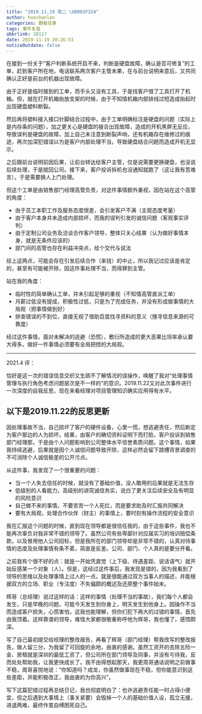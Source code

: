 ```yaml
---
title: "2019.11.19 周二 \U0001F324"
author: hoochanlon
categories: 翻看往事
tags: 事件复盘
abbrlink: 20117
date: 2019-11-19 20:26:53
noticeOutdate: false
---
```

在接到一份关于“客户判断系统开启不来，判断是硬盘故障，确认是否可修复”的工单，赶到客户所在地，电话联系两次客户主管未果，在与前台说明来意后，又共同确认正好是前台的机器出现故障。 <!-- more -->

由于正好是临时接到的工单，而手头又没有工具，于是找客户借了工具打开了机箱。但，就在打开机箱抬放支架的时候，由于不知情机箱内部排线过短造成抬起时出现硬盘塑料断裂。

然后再将塑料接入接口针脚结合过程中，由于工单明确标注是硬盘的问题（实际上是内存条的问题），加之更关心是硬盘的接合出现故障，造成的开机黑屏无反应，导致误判是硬盘的故障，加上自己未注意到断裂声响，还有机箱存在维修过的痕迹，再次加深犯错误以为是客户内部处理不当，导致硬盘结合问题而造成开机无显示。

之后跟前台说明前因后果，让前台转达给客户主管，仅是说需要更换硬盘，也没说后续处理，于是就回公司。接下来，客户投诉拆机也没通知就跑了（这让我有苦难言），于是需要换人上门处理。

但这个工单是由销售部门经理高管负责，对这件事情额外重视，因在站在这个高管的角度：

* 由于员工本职工作及服务态度很差，会引发客户不满（主观态度考量）
* 由于客户本身并未造成内部损坏，而我的误判引发的诚信问题（客观事实评判）
* 由于定制公司业务及洽谈合作客户领导，整体只关心结果（认为做好事情本身，就是无条件应该的）
* 部门间的高管也存在利益冲突点，给个交代与说法

综上这两点，可能会存在引发后续合作（来钱）的中止，所以我记过应该是肯定的，甚至有可能被开除，因这件事处理不当，而得罪到主管。

站在我的角度：

* 临时性的简单确认工单，并未引起足够的重视（不知情高管直派工单）
* 月薪过低没有提成，积极性过低，只是为了完成任务，并没有形成做事情的大局观（把事情做到好）
* 排查错误的不到位，直接无视了借助百度找寻资料的意义（搜寻信息来源的可靠度）

经过这件事情，面对未解决的逃避（恐慌），敷衍所造成的更大恶果比坦率承认要大得多。做好一件事情必须要有全局把控的大局观。

---

2021.4 评：

恰好是这一次的错误信息交织又生疏不了解情况的误操作，唤醒了我对“处理事情管理与执行角色考虑问题层次是不一样的”的意识。2019.11.22又对此次事件进行一次深度的自我反思，现在来看经理对项目管理知识确实应用得有水平。

以下是2019.11.22的反思更新
---

因处理事故不当，自己损坏了客户的硬件设备，心里一慌，想逃避责任，然后断定为客户那边的人为损坏。结果，由客户的确切资料证明下而打脸，客户投诉到销售部门经理那，于是由个人问题影响到公司整体水平信誉素质问题。这个事情，如果我持续逃避，后果就是因个人诚信问题导致开除，这样必然会留下跳槽背景调查的不可消除个人诚信极差的公开污点。

从这件事，我发现了一个很重要的问题：

* 当一个人失去信任的时候，就没有了基础价值，没人敢用的后果就是无法生存
* 低级别的人看能力，高级别的讲究诚信务实，说白了更关注后续安全及有明显的风险意识
* 自己做不来的事情，不要苦苦一个人死扛，而是要求助及时汇报共同解决
* 要有大局观，处理合作伙伴（财主）的事情上，要时刻有操作流程的安全意识

我在汇报这个问题的时候，直到现在领导都是很信任我的，由于这些事件，我也不能再次辜负对我非常不错的领导了。虽然公司有些卑鄙针对应届实习的培训赔偿条款，以及冒用他人公司招标，但是我所在的部门领导却是非常不错的，认真对待事情的态度及处理事情有条不紊，简直是反差。公司、部门、个人真的是要分开看。

之前我有个很不好的点：就是一开始凭直觉（上下级、待遇差距、说话语气）就开始反感某一个对象（人）。但是，这经过这件事后，我发现是错的，因为我看到了领导的思维以及处理事情上过人的一点。就是很能通过双方当事人的描述，并能根据双方的立场、职业（专注度）不失偏颇的概述及还原整个事件始末。

辉哥（总经理）说过这样的话：这样的事情（处理不当的事故），我们每个人都会发生，只是早晚的问题，可能今天发生到你身上，明天发生到他身上。因操作不当而造成客户损失，心慌害怕，这我也能理解，但你们犯下再大的过错的事情，首先由我顶着。这样靠谱的领导，难怪大家都很敬重称呼他为辉哥，我也懂了，感悟颇深。

写了自己最初提交给经理的整改报告，再看了辉哥（部门经理）帮我改写的整改报告，做人留三分，为我留了可回旋的余地，由衷的感谢。虽然工资开的去除五险一金、房租就是深圳的最低工资了，但公司所在部门领导及同事，并没有亏待我，反而处处帮助我，让我更快成长了。我不由得想起那天，我更周哥通话说明之前做事不稳，周哥喜悦地说：“你知道吗？成龙，你虽然做事现在不稳，但你能意识到这些差距，并能积极改正，我由衷的为你高兴”。

写下这篇犯错过程再总结日记，我也彻底明白了：也许逃避责任能一时占得小便宜，但之后遇到大事情上（事关紧要）会毁掉一个人的基础价值人设，孤立无援，进退两难，最终作茧自缚困死自己。
